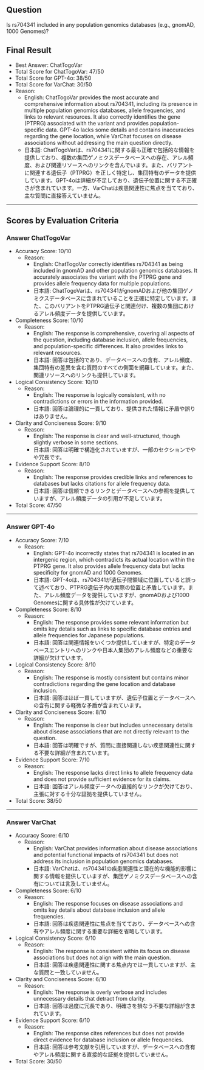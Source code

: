 ## Question

Is rs704341 included in any population genomics databases (e.g., gnomAD, 1000 Genomes)?

## Final Result

- Best Answer: ChatTogoVar
- Total Score for ChatTogoVar: 47/50
- Total Score for GPT-4o: 38/50
- Total Score for VarChat: 30/50
- Reason:
  - English: ChatTogoVar provides the most accurate and comprehensive information about rs704341, including its presence in multiple population genomics databases, allele frequencies, and links to relevant resources. It also correctly identifies the gene (PTPRG) associated with the variant and provides population-specific data. GPT-4o lacks some details and contains inaccuracies regarding the gene location, while VarChat focuses on disease associations without addressing the main question directly.
  - 日本語: ChatTogoVarは、rs704341に関する最も正確で包括的な情報を提供しており、複数の集団ゲノミクスデータベースへの存在、アレル頻度、および関連リソースへのリンクを含んでいます。また、バリアントに関連する遺伝子（PTPRG）を正しく特定し、集団特有のデータを提供しています。GPT-4oは詳細が不足しており、遺伝子位置に関する不正確さが含まれています。一方、VarChatは疾患関連性に焦点を当てており、主な質問に直接答えていません。

---

## Scores by Evaluation Criteria

### Answer ChatTogoVar
- Accuracy Score: 10/10
  - Reason: 
    - English: ChatTogoVar correctly identifies rs704341 as being included in gnomAD and other population genomics databases. It accurately associates the variant with the PTPRG gene and provides allele frequency data for multiple populations.
    - 日本語: ChatTogoVarは、rs704341がgnomADおよび他の集団ゲノミクスデータベースに含まれていることを正確に特定しています。また、このバリアントをPTPRG遺伝子と関連付け、複数の集団におけるアレル頻度データを提供しています。
- Completeness Score: 10/10
  - Reason: 
    - English: The response is comprehensive, covering all aspects of the question, including database inclusion, allele frequencies, and population-specific differences. It also provides links to relevant resources.
    - 日本語: 回答は包括的であり、データベースへの含有、アレル頻度、集団特有の差異を含む質問のすべての側面を網羅しています。また、関連リソースへのリンクも提供しています。
- Logical Consistency Score: 10/10
  - Reason: 
    - English: The response is logically consistent, with no contradictions or errors in the information provided.
    - 日本語: 回答は論理的に一貫しており、提供された情報に矛盾や誤りはありません。
- Clarity and Conciseness Score: 9/10
  - Reason: 
    - English: The response is clear and well-structured, though slightly verbose in some sections.
    - 日本語: 回答は明確で構造化されていますが、一部のセクションでやや冗長です。
- Evidence Support Score: 8/10
  - Reason: 
    - English: The response provides credible links and references to databases but lacks citations for allele frequency data.
    - 日本語: 回答は信頼できるリンクとデータベースへの参照を提供していますが、アレル頻度データの引用が不足しています。
- Total Score: 47/50

---

### Answer GPT-4o
- Accuracy Score: 7/10
  - Reason: 
    - English: GPT-4o incorrectly states that rs704341 is located in an intergenic region, which contradicts its actual location within the PTPRG gene. It also provides allele frequency data but lacks specificity for gnomAD and 1000 Genomes.
    - 日本語: GPT-4oは、rs704341が遺伝子間領域に位置していると誤って述べており、PTPRG遺伝子内の実際の位置と矛盾しています。また、アレル頻度データを提供していますが、gnomADおよび1000 Genomesに関する具体性が欠けています。
- Completeness Score: 8/10
  - Reason: 
    - English: The response provides some relevant information but omits key details such as links to specific database entries and allele frequencies for Japanese populations.
    - 日本語: 回答は関連情報をいくつか提供していますが、特定のデータベースエントリへのリンクや日本人集団のアレル頻度などの重要な詳細が欠けています。
- Logical Consistency Score: 8/10
  - Reason: 
    - English: The response is mostly consistent but contains minor contradictions regarding the gene location and database inclusion.
    - 日本語: 回答はほぼ一貫していますが、遺伝子位置とデータベースへの含有に関する軽微な矛盾が含まれています。
- Clarity and Conciseness Score: 8/10
  - Reason: 
    - English: The response is clear but includes unnecessary details about disease associations that are not directly relevant to the question.
    - 日本語: 回答は明確ですが、質問に直接関連しない疾患関連性に関する不要な詳細が含まれています。
- Evidence Support Score: 7/10
  - Reason: 
    - English: The response lacks direct links to allele frequency data and does not provide sufficient evidence for its claims.
    - 日本語: 回答はアレル頻度データへの直接的なリンクが欠けており、主張に対する十分な証拠を提供していません。
- Total Score: 38/50

---

### Answer VarChat
- Accuracy Score: 6/10
  - Reason: 
    - English: VarChat provides information about disease associations and potential functional impacts of rs704341 but does not address its inclusion in population genomics databases.
    - 日本語: VarChatは、rs704341の疾患関連性と潜在的な機能的影響に関する情報を提供していますが、集団ゲノミクスデータベースへの含有については言及していません。
- Completeness Score: 6/10
  - Reason: 
    - English: The response focuses on disease associations and omits key details about database inclusion and allele frequencies.
    - 日本語: 回答は疾患関連性に焦点を当てており、データベースへの含有やアレル頻度に関する重要な詳細を省略しています。
- Logical Consistency Score: 6/10
  - Reason: 
    - English: The response is consistent within its focus on disease associations but does not align with the main question.
    - 日本語: 回答は疾患関連性に関する焦点内では一貫していますが、主な質問と一致していません。
- Clarity and Conciseness Score: 6/10
  - Reason: 
    - English: The response is overly verbose and includes unnecessary details that detract from clarity.
    - 日本語: 回答は過度に冗長であり、明確さを損なう不要な詳細が含まれています。
- Evidence Support Score: 6/10
  - Reason: 
    - English: The response cites references but does not provide direct evidence for database inclusion or allele frequencies.
    - 日本語: 回答は参考文献を引用していますが、データベースへの含有やアレル頻度に関する直接的な証拠を提供していません。
- Total Score: 30/50